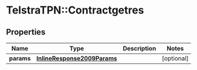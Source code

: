 # TelstraTPN::Contractgetres

## Properties
Name | Type | Description | Notes
------------ | ------------- | ------------- | -------------
**params** | [**InlineResponse2009Params**](InlineResponse2009Params.md) |  | [optional] 


